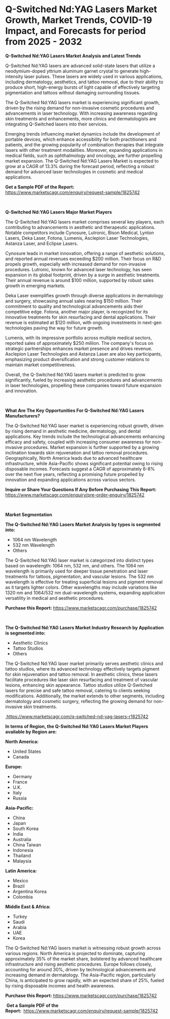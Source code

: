 <p><h1>Q-Switched Nd:YAG Lasers Market Growth, Market Trends, COVID-19 Impact, and Forecasts for period from 2025 - 2032</h1></p><p><strong>Q-Switched Nd:YAG Lasers Market Analysis and Latest Trends</strong></p>
<p><p>Q-Switched Nd:YAG lasers are advanced solid-state lasers that utilize a neodymium-doped yttrium aluminum garnet crystal to generate high-intensity laser pulses. These lasers are widely used in various applications, including dermatology, aesthetics, and tattoo removal, due to their ability to produce short, high-energy bursts of light capable of effectively targeting pigmentation and tattoos without damaging surrounding tissues. </p><p>The Q-Switched Nd:YAG lasers market is experiencing significant growth, driven by the rising demand for non-invasive cosmetic procedures and advancements in laser technology. With increasing awareness regarding skin treatments and enhancements, more clinics and dermatologists are integrating Q-Switched lasers into their services. </p><p>Emerging trends influencing market dynamics include the development of portable devices, which enhance accessibility for both practitioners and patients, and the growing popularity of combination therapies that integrate lasers with other treatment modalities. Moreover, expanding applications in medical fields, such as ophthalmology and oncology, are further propelling market expansion. The Q-Switched Nd:YAG Lasers Market is expected to grow at a CAGR of 13.3% during the forecast period, reflecting a robust demand for advanced laser technologies in cosmetic and medical applications.</p></p>
<p><strong>Get a Sample PDF of the Report:&nbsp;</strong> <a href="https://www.marketscagr.com/enquiry/request-sample/1825742?utm_campaign=1868&utm_medium=2&utm_source=Github&utm_content=ia&utm_term=14042025&utm_id=q-switched-ndyag-lasers">https://www.marketscagr.com/enquiry/request-sample/1825742</a></p>
<p>&nbsp;</p>
<p><strong>Q-Switched Nd:YAG Lasers Major Market Players</strong></p>
<p><p>The Q-Switched Nd:YAG lasers market comprises several key players, each contributing to advancements in aesthetic and therapeutic applications. Notable competitors include Cynosure, Lutronic, Bison Medical, Lynton Lasers, Deka Laser, Fotona, Lumenis, Asclepion Laser Technologies, Astanza Laser, and Eclipse Lasers.</p><p>Cynosure leads in market innovation, offering a range of aesthetic solutions, and reported annual revenues exceeding $200 million. Their focus on R&D propels growth, especially with increased demand for non-invasive procedures. Lutronic, known for advanced laser technology, has seen expansion in its global footprint, driven by a surge in aesthetic treatments. Their annual revenue is around $100 million, supported by robust sales growth in emerging markets.</p><p>Deka Laser exemplifies growth through diverse applications in dermatology and surgery, showcasing annual sales nearing $150 million. Their commitment to quality and technological advancements aids their competitive edge. Fotona, another major player, is recognized for its innovative treatments for skin resurfacing and dental applications. Their revenue is estimated at $120 million, with ongoing investments in next-gen technologies paving the way for future growth.</p><p>Lumenis, with its impressive portfolio across multiple medical sectors, reported sales of approximately $250 million. The company's focus on strategic partnerships enhances market presence and drives revenue. Asclepion Laser Technologies and Astanza Laser are also key participants, emphasizing product diversification and strong customer relations to maintain market competitiveness.</p><p>Overall, the Q-Switched Nd:YAG lasers market is predicted to grow significantly, fueled by increasing aesthetic procedures and advancements in laser technologies, propelling these companies toward future expansion and innovation.</p></p>
<p>&nbsp;</p>
<p><strong>What Are The Key Opportunities For Q-Switched Nd:YAG Lasers Manufacturers?</strong></p>
<p><p>The Q-Switched Nd:YAG laser market is experiencing robust growth, driven by rising demand in aesthetic medicine, dermatology, and dental applications. Key trends include the technological advancements enhancing efficacy and safety, coupled with increasing consumer awareness for non-invasive procedures. Market expansion is further supported by a growing inclination towards skin rejuvenation and tattoo removal procedures. Geographically, North America leads due to advanced healthcare infrastructure, while Asia-Pacific shows significant potential owing to rising disposable incomes. Forecasts suggest a CAGR of approximately 6-8% over the next five years, reflecting a promising future propelled by innovation and expanding applications across various sectors.</p></p>
<p><strong>Inquire or Share Your Questions If Any Before Purchasing This Report:</strong> <a href="https://www.marketscagr.com/enquiry/pre-order-enquiry/1825742?utm_campaign=1868&utm_medium=2&utm_source=Github&utm_content=ia&utm_term=14042025&utm_id=q-switched-ndyag-lasers">https://www.marketscagr.com/enquiry/pre-order-enquiry/1825742</a></p>
<p>&nbsp;</p>
<p><strong>Market Segmentation</strong></p>
<p><strong>The Q-Switched Nd:YAG Lasers Market Analysis by types is segmented into:</strong></p>
<p><ul><li>1064 nm Wavelength</li><li>532 nm Wavelength</li><li>Others</li></ul></p>
<p><p>The Q-Switched Nd:YAG laser market is categorized into distinct types based on wavelength: 1064 nm, 532 nm, and others. The 1064 nm wavelength is primarily used for deeper tissue penetration and laser treatments for tattoos, pigmentation, and vascular lesions. The 532 nm wavelength is effective for treating superficial lesions and pigment removal as it targets lighter colors. Other wavelengths may include variations like 1320 nm and 1064/532 nm dual-wavelength systems, expanding application versatility in medical and aesthetic procedures.</p></p>
<p><strong>Purchase this Report:&nbsp;</strong><a href="https://www.marketscagr.com/purchase/1825742?utm_campaign=1868&utm_medium=2&utm_source=Github&utm_content=ia&utm_term=14042025&utm_id=q-switched-ndyag-lasers">https://www.marketscagr.com/purchase/1825742</a></p>
<p>&nbsp;</p>
<p><strong>The Q-Switched Nd:YAG Lasers Market Industry Research by Application is segmented into:</strong></p>
<p><ul><li>Aesthetic Clinics</li><li>Tattoo Studios</li><li>Others</li></ul></p>
<p><p>The Q-Switched Nd:YAG laser market primarily serves aesthetic clinics and tattoo studios, where its advanced technology effectively targets pigment for skin rejuvenation and tattoo removal. In aesthetic clinics, these lasers facilitate procedures like laser skin resurfacing and treatment of vascular lesions, enhancing skin appearance. Tattoo studios utilize Q-Switched lasers for precise and safe tattoo removal, catering to clients seeking modifications. Additionally, the market extends to other segments, including dermatology and cosmetic surgery, reflecting the growing demand for non-invasive skin treatments.</p></p>
<p><a href="https://www.marketscagr.com/q-switched-nd-yag-lasers-r1825742?utm_campaign=1868&utm_medium=2&utm_source=Github&utm_content=ia&utm_term=14042025&utm_id=q-switched-ndyag-lasers">&nbsp;https://www.marketscagr.com/q-switched-nd-yag-lasers-r1825742</a></p>
<p><strong>In terms of Region, the Q-Switched Nd:YAG Lasers Market Players available by Region are:</strong></p>
<p>
    <p> <strong> North America: </strong>
        <ul>
            <li>United States</li>
            <li>Canada</li>
        </ul>
        </p> 
    <p> <strong> Europe: </strong>
        <ul>
            <li>Germany</li>
            <li>France</li>
            <li>U.K.</li>
            <li>Italy</li>
            <li>Russia</li>
        </ul>
        </p> 
    <p> <strong> Asia-Pacific: </strong>
        <ul>
            <li>China</li>
            <li>Japan</li>
            <li>South Korea</li>
            <li>India</li>
            <li>Australia</li>
            <li>China Taiwan</li>
            <li>Indonesia</li>
            <li>Thailand</li>
            <li>Malaysia</li>
        </ul>
        </p> 
    <p> <strong> Latin America: </strong>
        <ul>
            <li>Mexico</li>
            <li>Brazil</li>
            <li>Argentina Korea</li>
            <li>Colombia</li>
        </ul>
        </p> 
    <p> <strong> Middle East & Africa: </strong>
        <ul>
            <li>Turkey</li>
            <li>Saudi</li>
            <li>Arabia</li>
            <li>UAE</li>
            <li>Korea</li>
        </ul>
    </p>
    </p>
<p><p>The Q-Switched Nd:YAG lasers market is witnessing robust growth across various regions. North America is projected to dominate, capturing approximately 35% of the market share, bolstered by advanced healthcare infrastructure and rising aesthetic procedures. Europe follows closely, accounting for around 30%, driven by technological advancements and increasing demand in dermatology. The Asia-Pacific region, particularly China, is anticipated to grow rapidly, with an expected share of 25%, fueled by rising disposable incomes and health awareness.</p></p>
<p><strong>Purchase this Report: </strong><a href="https://www.marketscagr.com/purchase/1825742?utm_campaign=1868&utm_medium=2&utm_source=Github&utm_content=ia&utm_term=14042025&utm_id=q-switched-ndyag-lasers">https://www.marketscagr.com/purchase/1825742</a></p>
<p>&nbsp;<strong>Get a Sample PDF of the Report:&nbsp;&nbsp;</strong><a href="https://www.marketscagr.com/enquiry/request-sample/1825742?utm_campaign=1868&utm_medium=2&utm_source=Github&utm_content=ia&utm_term=14042025&utm_id=q-switched-ndyag-lasers">https://www.marketscagr.com/enquiry/request-sample/1825742</a></p>
<p><strong></strong></p>
<p><p></p><p></p><p></p></p>
